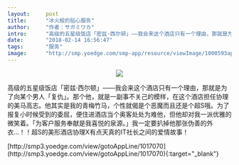 ```yaml
---
layout:     post
title:      "冰火般的贴心服务"
author:     "作者：サガミワカ"
intro:      "高级的五星级饭店「密兹·西尔顿」——我会来这个酒店只有一个理由，那就是为了向某个男人「复仇」。那个他，就是一副事不关己的模样，在这个酒店担任协理的美马高志。他其实是我的青梅竹马，个性就偈是个恶魔而且还是个超S哦。为了报复小时候受到的委屈，便住进酒店当个奥客处处为难他，但他却对我一派优雅的微笑着。「为客户服务奉献是我喜悦的泉源。」我一定要扒掉他那张伪善的外衣…！！超S的美形酒店协理X有点天真的IT社长之间的爱情故事！"
date:       "2018-02-14 16:56:47"
tags:       "服务"
image:      "http://smp.yoedge.com/smp-app/resource/viewImage/1000593appline.png"
---
```

<div style="text-align: center">
<p><img src="http://smp.yoedge.com/smp-app/resource/viewImage/1000593appline.png"/></p>
</div>
<p class="post-meta">
<span>高级的五星级饭店「密兹·西尔顿」——我会来这个酒店只有一个理由，那就是为了向某个男人「复仇」。那个他，就是一副事不关己的模样，在这个酒店担任协理的美马高志。他其实是我的青梅竹马，个性就偈是个恶魔而且还是个超S哦。为了报复小时候受到的委屈，便住进酒店当个奥客处处为难他，但他却对我一派优雅的微笑着。「为客户服务奉献是我喜悦的泉源。」我一定要扒掉他那张伪善的外衣…！！超S的美形酒店协理X有点天真的IT社长之间的爱情故事！</span>
</p>
[http://smp3.yoedge.com/view/gotoAppLine/1017070](http://smp3.yoedge.com/view/gotoAppLine/1017070){:target="_blank"}


